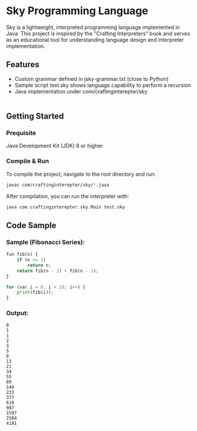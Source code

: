 <h1>Sky Programming Language</h1>
Sky is a lightweight, interpreted programming language implemented in Java. This project is inspired by the "Crafting Interpreters" book and serves as an educational tool for understanding language design and interpreter implementation.​

<h2>Features</h2>
<ul>
  <li>Custom grammar defined in jsky-grammar.txt (close to Python)</li>

  <li>Sample script test.sky shows language capability to perform a recursion</li>

  <li>Java implementation under com/craftinginterepter/sky</li>​
</ul>

<h2>Getting Started</h2>
<h3>Prequisite</h3>
Java Development Kit (JDK) 8 or higher​

<h3>Compile & Run</h3>
To compile the project, navigate to the root directory and run:​

```bash
javac com/craftinginterepter/sky/*.java
```

After compilation, you can run the interpreter with:​
```bash
java com.craftinginterepter.sky.Main test.sky
```
<h2>Code Sample</h2>
<h3>Sample (Fibonacci Series):</h3>

```python
fun fib(n) {
    if (n <= 1) 
        return n;
    return fib(n - 2) + fib(n - 1);
}

for (var i = 0; i < 20; i++) {
    print(fib(i));
}
```
<h3>Output:</h3>

```
0  
1  
1  
2  
3  
5  
8  
13  
21  
34  
55  
89  
144  
233  
377  
610  
987  
1597  
2584  
4181  
```
